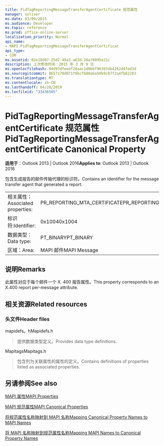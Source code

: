 ```yaml
---
title: PidTagReportingMessageTransferAgentCertificate 规范属性
manager: soliver
ms.date: 03/09/2015
ms.audience: Developer
ms.topic: reference
ms.prod: office-online-server
localization_priority: Normal
api_name:
- MAPI.PidTagReportingMessageTransferAgentCertificat
api_type:
- COM
ms.assetid: 02e18d97-25d2-49a3-a63d-26a70895e21c
description: 上次修改时间：2015 年 3 月 9 日
ms.openlocfilehash: 04d97dfeeef28aac1d0bbf963074b4262d4fed3d
ms.sourcegitcommit: 8657170d071f9bcf680aba50b9c07f2a4fb82283
ms.translationtype: MT
ms.contentlocale: zh-CN
ms.lasthandoff: 04/28/2019
ms.locfileid: "33436585"
---
```

# <a name="pidtagreportingmessagetransferagentcertificate-canonical-property"></a><span data-ttu-id="a4fdf-103">PidTagReportingMessageTransferAgentCertificate 规范属性</span><span class="sxs-lookup"><span data-stu-id="a4fdf-103">PidTagReportingMessageTransferAgentCertificate Canonical Property</span></span>

  
  
<span data-ttu-id="a4fdf-104">**适用于**：Outlook 2013 | Outlook 2016</span><span class="sxs-lookup"><span data-stu-id="a4fdf-104">**Applies to**: Outlook 2013 | Outlook 2016</span></span> 
  
<span data-ttu-id="a4fdf-105">包含生成报告的邮件传输代理的标识符。</span><span class="sxs-lookup"><span data-stu-id="a4fdf-105">Contains an identifier for the message transfer agent that generated a report.</span></span>
  
|||
|:-----|:-----|
|<span data-ttu-id="a4fdf-106">相关属性：</span><span class="sxs-lookup"><span data-stu-id="a4fdf-106">Associated properties:</span></span>  <br/> |<span data-ttu-id="a4fdf-107">PR_REPORTING_MTA_CERTIFICATE</span><span class="sxs-lookup"><span data-stu-id="a4fdf-107">PR_REPORTING_MTA_CERTIFICATE</span></span>  <br/> |
|<span data-ttu-id="a4fdf-108">标识符:</span><span class="sxs-lookup"><span data-stu-id="a4fdf-108">Identifier:</span></span>  <br/> |<span data-ttu-id="a4fdf-109">0x1004</span><span class="sxs-lookup"><span data-stu-id="a4fdf-109">0x1004</span></span>  <br/> |
|<span data-ttu-id="a4fdf-110">数据类型：</span><span class="sxs-lookup"><span data-stu-id="a4fdf-110">Data type:</span></span>  <br/> |<span data-ttu-id="a4fdf-111">PT_BINARY</span><span class="sxs-lookup"><span data-stu-id="a4fdf-111">PT_BINARY</span></span>  <br/> |
|<span data-ttu-id="a4fdf-112">区域：</span><span class="sxs-lookup"><span data-stu-id="a4fdf-112">Area:</span></span>  <br/> |<span data-ttu-id="a4fdf-113">MAPI 邮件</span><span class="sxs-lookup"><span data-stu-id="a4fdf-113">MAPI Message</span></span>  <br/> |
   
## <a name="remarks"></a><span data-ttu-id="a4fdf-114">说明</span><span class="sxs-lookup"><span data-stu-id="a4fdf-114">Remarks</span></span>

<span data-ttu-id="a4fdf-115">此属性对应于每个邮件一个 X. 400 报告属性。</span><span class="sxs-lookup"><span data-stu-id="a4fdf-115">This property corresponds to an X.400 report per-message attribute.</span></span>
  
## <a name="related-resources"></a><span data-ttu-id="a4fdf-116">相关资源</span><span class="sxs-lookup"><span data-stu-id="a4fdf-116">Related resources</span></span>

### <a name="header-files"></a><span data-ttu-id="a4fdf-117">头文件</span><span class="sxs-lookup"><span data-stu-id="a4fdf-117">Header files</span></span>

<span data-ttu-id="a4fdf-118">mapidefs。h</span><span class="sxs-lookup"><span data-stu-id="a4fdf-118">Mapidefs.h</span></span>
  
> <span data-ttu-id="a4fdf-119">提供数据类型定义。</span><span class="sxs-lookup"><span data-stu-id="a4fdf-119">Provides data type definitions.</span></span>
    
<span data-ttu-id="a4fdf-120">Mapitags</span><span class="sxs-lookup"><span data-stu-id="a4fdf-120">Mapitags.h</span></span>
  
> <span data-ttu-id="a4fdf-121">包含列为关联属性的属性的定义。</span><span class="sxs-lookup"><span data-stu-id="a4fdf-121">Contains definitions of properties listed as associated properties.</span></span>
    
## <a name="see-also"></a><span data-ttu-id="a4fdf-122">另请参阅</span><span class="sxs-lookup"><span data-stu-id="a4fdf-122">See also</span></span>



[<span data-ttu-id="a4fdf-123">MAPI 属性</span><span class="sxs-lookup"><span data-stu-id="a4fdf-123">MAPI Properties</span></span>](mapi-properties.md)
  
[<span data-ttu-id="a4fdf-124">MAPI 规范属性</span><span class="sxs-lookup"><span data-stu-id="a4fdf-124">MAPI Canonical Properties</span></span>](mapi-canonical-properties.md)
  
[<span data-ttu-id="a4fdf-125">将规范属性名称映射到 MAPI 名称</span><span class="sxs-lookup"><span data-stu-id="a4fdf-125">Mapping Canonical Property Names to MAPI Names</span></span>](mapping-canonical-property-names-to-mapi-names.md)
  
[<span data-ttu-id="a4fdf-126">将 MAPI 名称映射到规范属性名称</span><span class="sxs-lookup"><span data-stu-id="a4fdf-126">Mapping MAPI Names to Canonical Property Names</span></span>](mapping-mapi-names-to-canonical-property-names.md)

